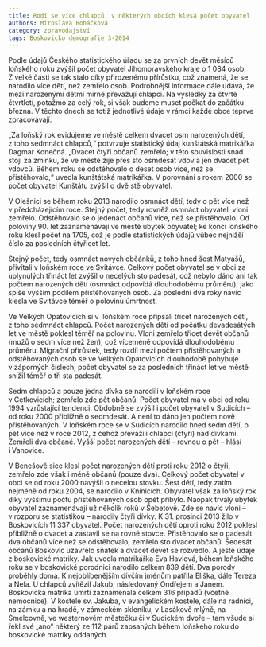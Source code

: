 ```yaml
---
title: Rodí se více chlapců, v některých obcích klesá počet obyvatel
authors: Miroslava Boháčková
category: zpravodajství
tags: Boskovicko demografie 3-2014
---
```


Podle údajů Českého statistického úřadu se za prvních devět měsíců loňského roku zvýšil počet obyvatel Jihomoravského kraje o 1 084 osob. Z velké části se tak stalo díky přirozenému přírůstku, což znamená, že se narodilo více dětí, než zemřelo osob. Podrobnější informace dále udává, že mezi narozenými dětmi mírně převažují chlapci. Na výsledky za čtvrté čtvrtletí, potažmo za celý rok, si však budeme muset počkat do začátku března. V těchto dnech se totiž jednotlivé údaje v rámci každé obce teprve zpracovávají.

„Za loňský rok evidujeme ve městě celkem dvacet osm narozených dětí, z toho sedmnáct chlapců,“ potvrzuje statistický údaj kunštátská matrikářka Dagmar Konečná. „Dvacet čtyři občanů zemřelo; v této souvislosti snad stojí za zmínku, že ve městě žije přes sto osmdesát vdov a jen dvacet pět vdovců. Během roku se odstěhovalo o deset osob více, než se přistěhovalo,“ uvedla kunštátská matrikářka. V porovnání s rokem 2000 se počet obyvatel Kunštátu zvýšil o dvě stě obyvatel.

V Olešnici se během roku 2013 narodilo osmnáct dětí, tedy o pět více než v předcházejícím roce. Stejný počet, tedy rovněž osmnáct obyvatel, vloni zemřelo. Odstěhovalo se o jedenáct občanů více, než se přistěhovalo. Od poloviny 90. let zaznamenávají ve městě úbytek obyvatel; ke konci loňského roku klesl počet na 1705, což je podle statistických údajů vůbec nejnižší číslo za posledních čtyřicet let.

Stejný počet, tedy osmnáct nových občánků, z toho hned šest Matyášů, přivítali v loňském roce ve Svitávce. Celkový počet obyvatel se v obci za uplynulých třináct let zvýšil o necelých sto padesát, což nebylo dáno ani tak počtem narozených dětí (osmnáct odpovídá dlouhodobému průměru), jako spíše vyšším podílem přistěhovaných osob. Za poslední dva roky navíc klesla ve Svitávce téměř o polovinu úmrtnost.

Ve Velkých Opatovicích si v  loňském roce připsali třicet narozených dětí, z toho sedmnáct chlapců. Počet narozených dětí od počátku devadesátých let ve městě poklesl téměř na polovinu. Vloni zemřelo třicet devět občanů (mužů o sedm více než žen), což víceméně odpovídá dlouhodobému průměru. Migrační přírůstek, tedy rozdíl mezi počtem přistěhovaných a odstěhovaných osob se ve Velkých Opatovicích dlouhodobě pohybuje v záporných číslech, počet obyvatel se za posledních třináct let ve městě snížil téměř o tři sta padesát.

Sedm chlapců a pouze jedna dívka se narodili v loňském roce v Cetkovicích; zemřelo zde pět občanů. Počet obyvatel má v obci od roku 1994 vzrůstající tendenci. Obdobně se zvýšil i počet obyvatel v Sudicích – od roku 2000 přibližně o sedmdesát. A není to dáno jen počtem nově přistěhovaných. V loňském roce se v Sudicích narodilo hned sedm dětí, o pět více než v roce 2012, z čehož převážili chlapci (čtyři) nad dívkami. Zemřeli dva občané. Vyšší počet narozených dětí – rovnou o pět – hlásí i Vanovice.

V Benešově sice klesl počet narozených dětí proti roku 2012 o čtyři, zemřelo zde však i méně občanů (pouze dva). Celkový počet obyvatel v obci se od roku 2000 navýšil o necelou stovku. Šest dětí, tedy zatím nejméně od roku 2004, se narodilo v Knínicích. Obyvatel však za loňský rok díky vyššímu počtu přistěhovaných osob opět přibylo. Naopak trvalý úbytek obyvatel zaznamenávají už několik roků v Šebetově. Zde se navíc vloni – v rozporu se statistikou – narodily čtyři dívky.
K 31. prosinci 2013 žilo v Boskovicích 11 337 obyvatel. Počet narozených dětí oproti roku 2012 poklesl přibližně o dvacet a zastavil se na rovné stovce. Přistěhovalo se o padesát dva občanů více než se odstěhovalo, zemřelo sto dvacet občanů. Šedesát občanů Boskovic uzavřelo sňatek a dvacet devět se rozvedlo. A ještě údaje z boskovické matriky. Jak uvedla matrikářka Eva Havlová, během loňského roku se v boskovické porodnici narodilo celkem 839 dětí. Dva porody proběhly doma. K nejoblíbenějším dívčím jménům patřila Eliška, dále Tereza a Nela. U chlapců zvítězil Jakub, následovaný Ondřejem a Janem. Boskovická matrika úmrtí zaznamenala celkem 316 případů (včetně nemocnice). V kostele sv. Jakuba, v evangelickém kostele, dále na radnici, na zámku a na hradě, v zámeckém skleníku, v Lasákově mlýně, na Šmelcovně, ve westernovém městečku či v Sudickém dvoře – tam všude si řekl své „ano“ některý ze 112 párů zapsaných během loňského roku do boskovické matriky oddaných.